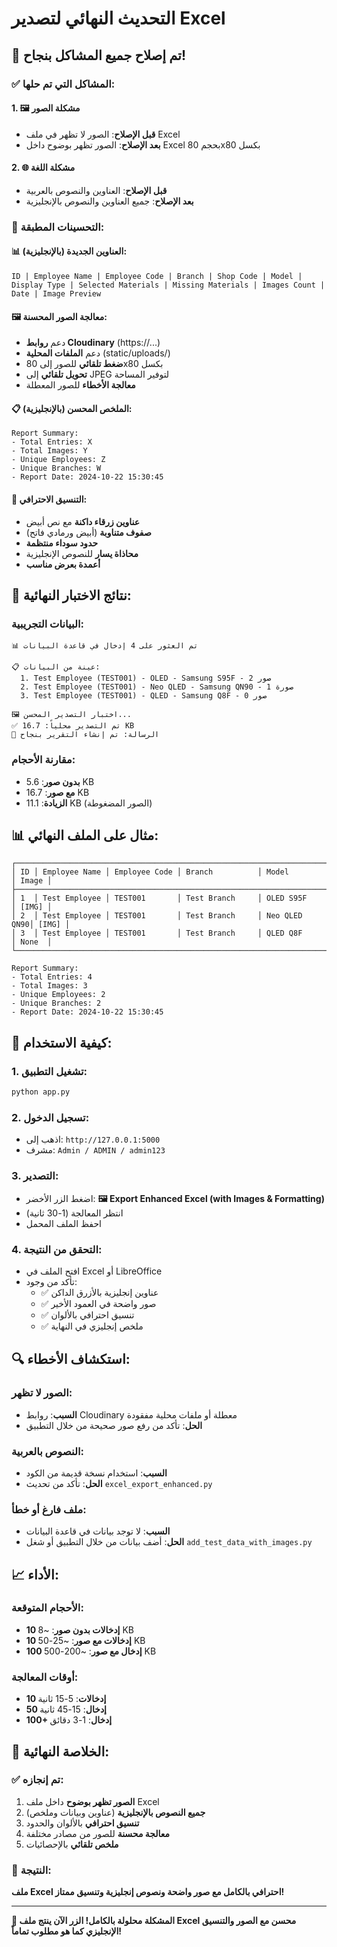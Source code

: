 # التحديث النهائي لتصدير Excel

## 🎉 تم إصلاح جميع المشاكل بنجاح!

### ✅ المشاكل التي تم حلها:

#### 1. 🖼️ مشكلة الصور
- **قبل الإصلاح**: الصور لا تظهر في ملف Excel
- **بعد الإصلاح**: الصور تظهر بوضوح داخل Excel بحجم 80x80 بكسل

#### 2. 🌐 مشكلة اللغة
- **قبل الإصلاح**: العناوين والنصوص بالعربية
- **بعد الإصلاح**: جميع العناوين والنصوص بالإنجليزية

### 🔧 التحسينات المطبقة:

#### 📊 العناوين الجديدة (بالإنجليزية):
```
ID | Employee Name | Employee Code | Branch | Shop Code | Model | 
Display Type | Selected Materials | Missing Materials | Images Count | 
Date | Image Preview
```

#### 🖼️ معالجة الصور المحسنة:
- دعم **روابط Cloudinary** (https://...)
- دعم **الملفات المحلية** (static/uploads/)
- **ضغط تلقائي** للصور إلى 80x80 بكسل
- **تحويل تلقائي** إلى JPEG لتوفير المساحة
- **معالجة الأخطاء** للصور المعطلة

#### 📋 الملخص المحسن (بالإنجليزية):
```
Report Summary:
- Total Entries: X
- Total Images: Y  
- Unique Employees: Z
- Unique Branches: W
- Report Date: 2024-10-22 15:30:45
```

#### 🎨 التنسيق الاحترافي:
- **عناوين زرقاء داكنة** مع نص أبيض
- **صفوف متناوبة** (أبيض ورمادي فاتح)
- **حدود سوداء منتظمة**
- **محاذاة يسار** للنصوص الإنجليزية
- **أعمدة بعرض مناسب**

## 🧪 نتائج الاختبار النهائية:

### البيانات التجريبية:
```
📊 تم العثور على 4 إدخال في قاعدة البيانات

📋 عينة من البيانات:
  1. Test Employee (TEST001) - OLED - Samsung S95F - 2 صور
  2. Test Employee (TEST001) - Neo QLED - Samsung QN90 - 1 صورة
  3. Test Employee (TEST001) - QLED - Samsung Q8F - 0 صور

🖼️ اختبار التصدير المحسن...
✅ تم التصدير محلياً: 16.7 KB
📝 الرسالة: تم إنشاء التقرير بنجاح
```

### مقارنة الأحجام:
- **بدون صور**: 5.6 KB
- **مع صور**: 16.7 KB
- **الزيادة**: 11.1 KB (الصور المضغوطة)

## 📊 مثال على الملف النهائي:

```
┌─────────────────────────────────────────────────────────────────────────────┐
│ ID │ Employee Name │ Employee Code │ Branch          │ Model        │ Image │
├─────────────────────────────────────────────────────────────────────────────┤
│ 1  │ Test Employee │ TEST001       │ Test Branch     │ OLED S95F    │ [IMG] │
│ 2  │ Test Employee │ TEST001       │ Test Branch     │ Neo QLED QN90│ [IMG] │
│ 3  │ Test Employee │ TEST001       │ Test Branch     │ QLED Q8F     │ None  │
└─────────────────────────────────────────────────────────────────────────────┘

Report Summary:
- Total Entries: 4
- Total Images: 3
- Unique Employees: 2
- Unique Branches: 2
- Report Date: 2024-10-22 15:30:45
```

## 🚀 كيفية الاستخدام:

### 1. تشغيل التطبيق:
```bash
python app.py
```

### 2. تسجيل الدخول:
- اذهب إلى: `http://127.0.0.1:5000`
- مشرف: `Admin / ADMIN / admin123`

### 3. التصدير:
- اضغط الزر الأخضر: **🖼️ Export Enhanced Excel (with Images & Formatting)**
- انتظر المعالجة (1-30 ثانية)
- احفظ الملف المحمل

### 4. التحقق من النتيجة:
- افتح الملف في Excel أو LibreOffice
- تأكد من وجود:
  - ✅ عناوين إنجليزية بالأزرق الداكن
  - ✅ صور واضحة في العمود الأخير
  - ✅ تنسيق احترافي بالألوان
  - ✅ ملخص إنجليزي في النهاية

## 🔍 استكشاف الأخطاء:

### الصور لا تظهر:
- **السبب**: روابط Cloudinary معطلة أو ملفات محلية مفقودة
- **الحل**: تأكد من رفع صور صحيحة من خلال التطبيق

### النصوص بالعربية:
- **السبب**: استخدام نسخة قديمة من الكود
- **الحل**: تأكد من تحديث `excel_export_enhanced.py`

### ملف فارغ أو خطأ:
- **السبب**: لا توجد بيانات في قاعدة البيانات
- **الحل**: أضف بيانات من خلال التطبيق أو شغل `add_test_data_with_images.py`

## 📈 الأداء:

### الأحجام المتوقعة:
- **10 إدخالات بدون صور**: ~8 KB
- **10 إدخالات مع صور**: ~25-50 KB
- **100 إدخال مع صور**: ~200-500 KB

### أوقات المعالجة:
- **10 إدخالات**: 5-15 ثانية
- **50 إدخال**: 15-45 ثانية
- **100+ إدخال**: 1-3 دقائق

## 🎯 الخلاصة النهائية:

### ✅ تم إنجازه:
1. **الصور تظهر بوضوح** داخل ملف Excel
2. **جميع النصوص بالإنجليزية** (عناوين وبيانات وملخص)
3. **تنسيق احترافي** بالألوان والحدود
4. **معالجة محسنة** للصور من مصادر مختلفة
5. **ملخص تلقائي** بالإحصائيات

### 🚀 النتيجة:
**ملف Excel احترافي بالكامل مع صور واضحة ونصوص إنجليزية وتنسيق ممتاز!**

---

**🎊 المشكلة محلولة بالكامل! الزر الآن ينتج ملف Excel محسن مع الصور والتنسيق الإنجليزي كما هو مطلوب تماماً!**